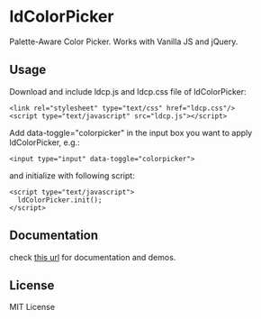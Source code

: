 ldColorPicker
========

Palette-Aware Color Picker. Works with Vanilla JS and jQuery.

Usage
--------

Download and include ldcp.js and ldcp.css file of ldColorPicker:

    <link rel="stylesheet" type="text/css" href="ldcp.css"/>
    <script type="text/javascript" src="ldcp.js"></script>


Add data-toggle="colorpicker" in the input box you want to apply ldColorPicker, e.g.:

    <input type="input" data-toggle="colorpicker">


and initialize with following script:

    <script type="text/javascript">
      ldColorPicker.init();
    </script>


Documentation
---------------

check [this url](http://zbryikt.github.io/ldcolorpicker/) for documentation and demos.


License
---------

MIT License
